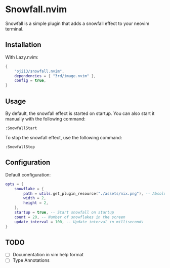 # Snowfall.nvim

Snowfall is a simple plugin that adds a snowfall effect to your neovim terminal.

## Installation

With Lazy.nvim:

```lua
{
    "ojii3/snowfall.nvim",
    dependencies = { "3rd/image.nvim" },
    config = true,
}
```

## Usage

By default, the snowfall effect is started on startup. You can also start it manually with the following command:

```
:SnowfallStart
```

To stop the snowfall effect, use the following command:

```
:SnowfallStop
```

## Configuration

Default configuration:

```lua
opts = {
    snowflake = {
        path = utils.get_plugin_resource("./assets/nix.png"), -- Absolute path to the custom image
        width = 2,
        height = 2,
    },
    startup = true, -- Start snowfall on startup
    count = 20, -- Number of snowflakes in the screen
    update_interval = 100, -- Update interval in milliseconds
}
```

## TODO

- [ ] Documentation in vim help format
- [ ] Type Annotations
